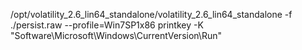 /opt/volatility_2.6_lin64_standalone/volatility_2.6_lin64_standalone -f ./persist.raw --profile=Win7SP1x86 printkey -K "Software\Microsoft\Windows\CurrentVersion\Run"
